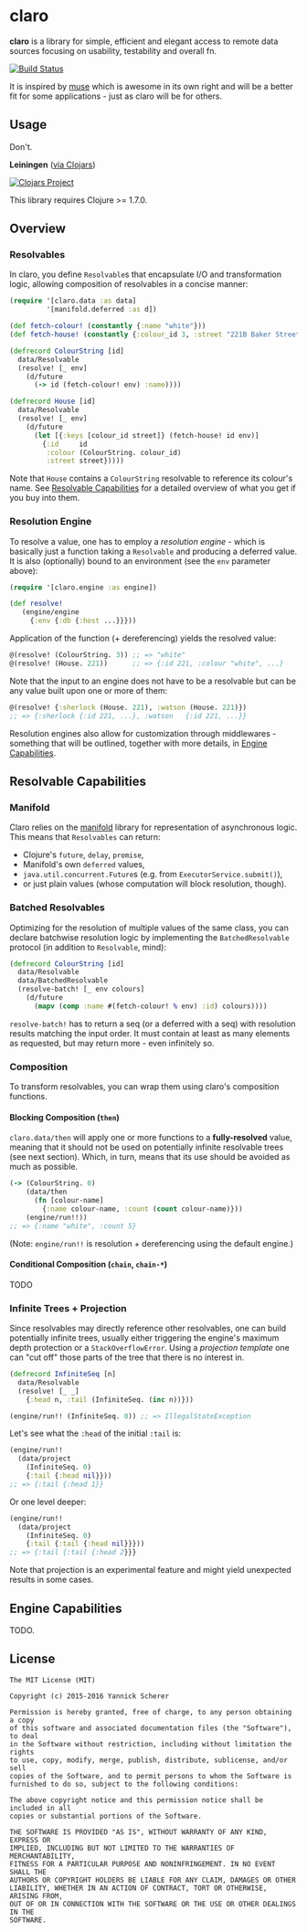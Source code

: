 # claro

__claro__ is a library for simple, efficient and elegant access to remote data
sources focusing on usability, testability and overall fn.

[![Build Status](https://travis-ci.org/xsc/claro.svg?branch=master)](https://travis-ci.org/xsc/claro)

It is inspired by [muse][muse] which is awesome in its own right and will be a
better fit for some applications - just as claro will be for others.

[muse]: https://github.com/kachayev/muse

## Usage

Don't.

__Leiningen__ ([via Clojars][clojars])

[![Clojars Project](https://img.shields.io/clojars/v/claro.svg)][clojars]

This library requires Clojure >= 1.7.0.

[clojars]: https://clojars.org/claro

## Overview

### Resolvables

In claro, you define `Resolvable`s that encapsulate I/O and transformation
logic, allowing composition of resolvables in a concise manner:

```clojure
(require '[claro.data :as data]
         '[manifold.deferred :as d])

(def fetch-colour! (constantly {:name "white"}))
(def fetch-house! (constantly {:colour_id 3, :street "221B Baker Street"}))

(defrecord ColourString [id]
  data/Resolvable
  (resolve! [_ env]
    (d/future
      (-> id (fetch-colour! env) :name))))

(defrecord House [id]
  data/Resolvable
  (resolve! [_ env]
    (d/future
      (let [{:keys [colour_id street]} (fetch-house! id env)]
        {:id     id
         :colour (ColourString. colour_id)
         :street street}))))
```

Note that `House` contains a `ColourString` resolvable to reference its colour's
name. See [Resolvable Capabilities](#resolvable-capabilities) for a detailed
overview of what you get if you buy into them.

### Resolution Engine

To resolve a value, one has to employ a _resolution engine_ - which is basically
just a function taking a `Resolvable` and producing a deferred value. It is also
(optionally) bound to an environment (see the `env` parameter above):

```clojure
(require '[claro.engine :as engine])

(def resolve!
   (engine/engine
     {:env {:db {:host ...}}}))
```

Application of the function (+ dereferencing) yields the resolved value:

```clojure
@(resolve! (ColourString. 3)) ;; => "white"
@(resolve! (House. 221))      ;; => {:id 221, :colour "white", ...}
```

Note that the input to an engine does not have to be a resolvable but can be
any value built upon one or more of them:

```clojure
@(resolve! {:sherlock (House. 221), :watson (House. 221)})
;; => {:sherlock {:id 221, ...}, :watson   {:id 221, ...}}
```

Resolution engines also allow for customization through middlewares - something
that will be outlined, together with more details, in
[Engine Capabilities](#engine-capabilities).

## Resolvable Capabilities

### Manifold

Claro relies on the [manifold](https://github.com/ztellman/manifold) library for
representation of asynchronous logic. This means that `Resolvables` can return:

- Clojure's `future`, `delay`, `promise`,
- Manifold's own `deferred` values,
- `java.util.concurrent.Future`s (e.g. from `ExecutorService.submit()`),
- or just plain values (whose computation will block resolution, though).

### Batched Resolvables

Optimizing for the resolution of multiple values of the same class, you can
declare batchwise resolution logic by implementing the `BatchedResolvable`
protocol (in addition to `Resolvable`, mind):

```clojure
(defrecord ColourString [id]
  data/Resolvable
  data/BatchedResolvable
  (resolve-batch! [_ env colours]
    (d/future
      (mapv (comp :name #(fetch-colour! % env) :id) colours))))
```

`resolve-batch!` has to return a seq (or a deferred with a seq) with resolution
results matching the input order. It must contain at least as many elements as
requested, but may return more - even infinitely so.

### Composition

To transform resolvables, you can wrap them using claro's composition functions.

#### Blocking Composition (`then`)

`claro.data/then` will apply one or more functions to a __fully-resolved__
value, meaning that it should not be used on potentially infinite resolvable
trees (see next section). Which, in turn, means that its use should be avoided
as much as possible.

```clojure
(-> (ColourString. 0)
    (data/then
      (fn [colour-name]
        {:name colour-name, :count (count colour-name)}))
    (engine/run!!))
;; => {:name "white", :count 5}
```

(Note: `engine/run!!` is resolution + dereferencing using the default engine.)

#### Conditional Composition (`chain`, `chain-*`)

TODO

### Infinite Trees + Projection

Since resolvables may directly reference other resolvables, one can build
potentially infinite trees, usually either triggering the engine's maximum depth
protection or a `StackOverflowError`. Using a _projection template_ one can "cut
off" those parts of the tree that there is no interest in.

```clojure
(defrecord InfiniteSeq [n]
  data/Resolvable
  (resolve! [_ _]
    {:head n, :tail (InfiniteSeq. (inc n))}))

(engine/run!! (InfiniteSeq. 0)) ;; => IllegalStateException
```

Let's see what the `:head` of the initial `:tail` is:

```clojure
(engine/run!!
  (data/project
    (InfiniteSeq. 0)
    {:tail {:head nil}}))
;; => {:tail {:head 1}}
```

Or one level deeper:

```clojure
(engine/run!!
  (data/project
    (InfiniteSeq. 0)
    {:tail {:tail {:head nil}}}))
;; => {:tail {:tail {:head 2}}}
```

Note that projection is an experimental feature and might yield unexpected
results in some cases.

## Engine Capabilities

TODO.

## License

```
The MIT License (MIT)

Copyright (c) 2015-2016 Yannick Scherer

Permission is hereby granted, free of charge, to any person obtaining a copy
of this software and associated documentation files (the "Software"), to deal
in the Software without restriction, including without limitation the rights
to use, copy, modify, merge, publish, distribute, sublicense, and/or sell
copies of the Software, and to permit persons to whom the Software is
furnished to do so, subject to the following conditions:

The above copyright notice and this permission notice shall be included in all
copies or substantial portions of the Software.

THE SOFTWARE IS PROVIDED "AS IS", WITHOUT WARRANTY OF ANY KIND, EXPRESS OR
IMPLIED, INCLUDING BUT NOT LIMITED TO THE WARRANTIES OF MERCHANTABILITY,
FITNESS FOR A PARTICULAR PURPOSE AND NONINFRINGEMENT. IN NO EVENT SHALL THE
AUTHORS OR COPYRIGHT HOLDERS BE LIABLE FOR ANY CLAIM, DAMAGES OR OTHER
LIABILITY, WHETHER IN AN ACTION OF CONTRACT, TORT OR OTHERWISE, ARISING FROM,
OUT OF OR IN CONNECTION WITH THE SOFTWARE OR THE USE OR OTHER DEALINGS IN THE
SOFTWARE.
```
